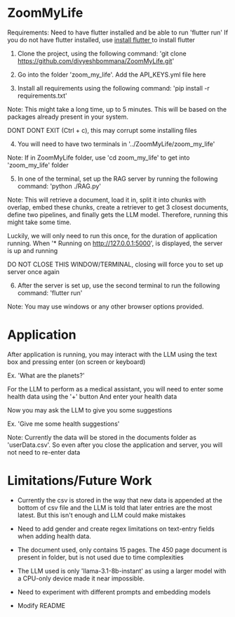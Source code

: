 # ZoomMyLife

Requirements: Need to have flutter installed and be able to run 'flutter run'
If you do not have flutter installed, use [install flutter ](https://docs.flutter.dev/get-started/install) to install flutter

1. Clone the project, using the following command: 'git clone https://github.com/divyeshbommana/ZoomMyLife.git'

2. Go into the folder 'zoom_my_life'. Add the API_KEYS.yml file here

3. Install all requirements using the following command: 'pip install -r requirements.txt'

Note: This might take a long time, up to 5 minutes. 
This will be based on the packages already present in your system.

DONT DONT EXIT (Ctrl + c), this may corrupt some installing files

4. You will need to have two terminals in '../ZoomMyLife/zoom_my_life'

Note: If in ZoomMyLife folder, use 'cd zoom_my_life' to get into 'zoom_my_life' folder

5. In one of the terminal, set up the RAG server by running the following command: 'python ./RAG.py'

Note: This will retrieve a document, load it in, split it into chunks with overlap, 
embed these chunks, create a retriever to get 3 closest documents, define two pipelines, 
and finally gets the LLM model. Therefore, running this might take some time. 

Luckily, we will only need to run this once, for the duration of application running.
When '* Running on http://127.0.0.1:5000', is displayed, the server is up and running

DO NOT CLOSE THIS WINDOW/TERMINAL, closing will force you to set up server once again

6. After the server is set up, use the second terminal to run the following command: 'flutter run'

Note: You may use windows or any other browser options provided. 

# Application

After application is running, you may interact with the LLM using the text box and pressing enter (on screen or keyboard)

Ex. 'What are the planets?'

For the LLM to perform as a medical assistant, you will need to enter some health data using the '+' button
And enter your health data

Now you may ask the LLM to give you some suggestions

Ex. 'Give me some health suggestions'

Note: Currently the data will be stored in the documents folder as 'userData.csv'.
So even after you close the application and server, you will not need to re-enter data

# Limitations/Future Work

* Currently the csv is stored in the way that new data is appended at the bottom of csv file and the LLM is told that later entries are the most latest. But this isn't enough and LLM could make mistakes

* Need to add gender and create regex limitations on text-entry fields when adding health data.

* The document used, only contains 15 pages. The 450 page document is present in folder, but is not used due to time complexities

* The LLM used is only 'llama-3.1-8b-instant' as using a larger model with a CPU-only device made it near impossible.

* Need to experiment with different prompts and embedding models

* Modify README
